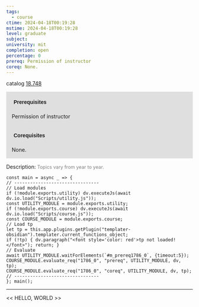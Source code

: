 ```yaml
---
tags:
  - course
ctime: 2024-04-18T00:19:28
mstime: 2024-04-18T00:19:28
level: graduate
subject: 
university: mit
completion: open
percentage: 0
prereq: Permission of instructor
coreq: None.
---
```


catalog [18.748](http://student.mit.edu/catalog/m18b.html#18.748)

<span style="display: block; padding: 15px; background-color: rgb(100, 100, 100, 0.2);"><font id="m_prereq1786_0" style="display: block; font-family: Arial, sans-serif; font-weight: bold; padding: 5px">Prerequisites</font><br><span id="prereq1786_0">Permission of instructor</span></span>
<span style="display: block; padding: 15px; background-color: rgb(100, 100, 100, 0.2);"><font id="m_coreq1786_0" style="display: block; font-family: Arial, sans-serif; font-weight: bold; padding: 5px">Corequisites</font><br><span id="coreq1786_0">None.</span></span>

<font style="">Description:</font>
<font style="color: grey; font-size: 0.8rem;">Topics vary from year to year.</font>

```dataviewjs
const main = async _ => {
// --------------------------------
// Load modules
if (!module.exports.utility) dv.executeJs(await dv.io.load("Scripts/utility.js"));
const UTILITY_MODULE = module.exports.utility;
if (!module.exports.course) dv.executeJs(await dv.io.load("Scripts/course.js"));
const COURSE_MODULE = module.exports.course;
// Load tp
let tp = this.app.plugins.getPlugin("templater-obsidian").templater.current_functions_object;
if (!tp) { dv.paragraph("<font style='color: red'>tp not loaded!</font>"); return; }
// Evaluate
await UTILITY_MODULE.waitForElements(`#m_prereq1786_0`, {timeout:5});
COURSE_MODULE.evaluate_req("1786_0", "prereq", UTILITY_MODULE, dv, tp);
COURSE_MODULE.evaluate_req("1786_0", "coreq", UTILITY_MODULE, dv, tp);
// --------------------------------
}; main();
```

---

<< HELLO, WORLD >>
